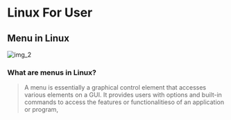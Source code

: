 # Linux For User
## Menu in Linux
![img_2](https://user-images.githubusercontent.com/115867551/208166177-57418b5f-88a4-4cc3-9338-8dacf98f6353.png)   
### What are menus in Linux?
> A menu is essentially a graphical control element that accesses various elements on a GUI. It provides users with options and built-in commands to access the features or functionalitieso of an application or program,
